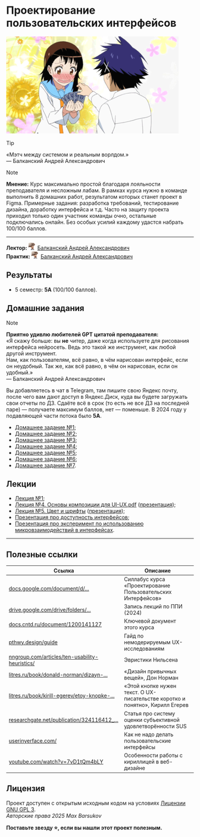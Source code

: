 # Проектирование пользовательских интерфейсов

<img alt="picking-card" src="https://github.com/maxbarsukov/itmo/blob/master/.docs/picking-card.gif" height="260">

> [!TIP]
> «Мэтч между системом и реальным ворлдом.» \
> — Балканский Андрей Александрович

> [!NOTE]
> **Мнение:** Курс максимально простой благодаря лояльности преподавателя и несложным лабам. В рамках курса нужно в команде выполнить 8 домашних работ, результатом которых станет проект в Figma. Примерные задания: разработка требований, тестирование дизайна, доработку интерфейса и т.д. Часто на защиту проекта приходил только один участник команды очно, остальные подключались онлайн. Без особых усилий каждому удастся набрать 100/100 баллов.

---

**Лектор:** <a href="https://github.com/maxbarsukov/itmo/blob/master/.docs/tap-tap/README.md"><img alt="balkanskiy" src="https://github.com/maxbarsukov/itmo/blob/master/.docs/tap-tap/balkanskiy.gif" height="20"></a> [Балканский Андрей Александрович](https://my.itmo.ru/persons/119887) \
**Практик:** <a href="https://github.com/maxbarsukov/itmo/blob/master/.docs/tap-tap/README.md"><img alt="balkanskiy" src="https://github.com/maxbarsukov/itmo/blob/master/.docs/tap-tap/balkanskiy.gif" height="20"></a> [Балканский Андрей Александрович](https://my.itmo.ru/persons/119887)

## Результаты

- 5 семестр: **5A** (100/100 баллов).

## Домашние задания

> [!NOTE]
> **Приятно удивлю любителей GPT цитатой преподавателя:** \
> «Я скажу больше: вы **не** читер, даже когда используете для рисования интерфейса нейросеть. Ведь это такой же инструмент, как любой другой инструмент. \
> Нам, как пользователям, всё равно, в чём нарисован интерфейс, если он неудобный. Так же, как всё равно, в чём он нарисован, если он удобный.» \
> — Балканский Андрей Александрович

Вы добавляетесь в чат в Telegram, там пишите свою Яндекс почту, после чего вам дают доступ в Яндекс.Диск, куда вы будете загружать свои отчеты по ДЗ. Сдаёте всё в срок (то есть не все ДЗ на последней паре) — получаете максимум баллов, нет — поменьше. В 2024 году у подавляющей части потока было **5A**.

- [Домашнее задание №1](./дз/hw1/);
- [Домашнее задание №2](./дз/hw2/);
- [Домашнее задание №3](./дз/hw3/);
- [Домашнее задание №4](./дз/hw4/);
- [Домашнее задание №5](./дз/hw5/);
- [Домашнее задание №6](./дз/hw6/);
- [Домашнее задание №7](./дз/hw7/).

## Лекции

- [Лекция №1](https://drive.google.com/file/d/1YKr0ViFpZLnQgYFmbYdP5zg8NQg3ogKv/view);
- [Лекция №4. Основы композиции для UI-UX.pdf](https://drive.google.com/file/d/1UZ6j9Dumjjiny-ULYoZs_NDjPznRyRfy/view) ([презентация](./лекции/Лекция%204.%20Основы%20композиции%20для%20UI-UX.pdf));
- [Лекция №5. Цвет и шрифты](https://drive.google.com/file/d/1ZwiMrjSsaxf3h4_mQ13RIk9Go_UGDxxt/view) ([презентация](./лекции/Лекция%205.%20Цвет%20и%20шрифты.pdf));
- [Презентация про доступность интерфейсов](./лекции/Accessibility.%20WCAG.pptx);
- [Презентация про эксперимент по использованию микровзаимодействий в интерфейсах](./лекции/презентация_дли_диплома_усеченная_версия.pptx).

---

## Полезные ссылки

| Ссылка | Описание |
| --- | --- |
| [docs.google.com/document/d/...](https://docs.google.com/document/d/1xcCCMq2TCAlN2zcZNUykhZHO_yHulbutj5Xiton7BOU/edit?tab=t.0#heading=h.8nni7mqb0gca) | Силлабус курса «Проектирование Пользовательских Интерфейсов» |
| [drive.google.com/drive/folders/...](https://drive.google.com/drive/folders/1maBdJy1eXYHuUmMccyuIceUOn0KEc4GK) | Запись лекций по ППИ (2024) |
| [docs.cntd.ru/document/1200141127](https://docs.cntd.ru/document/1200141127) | Ключевой документ этого курса |
| [pthwy.design/guide](https://pthwy.design/guide) | Гайд по немодерируемым UX-исследованиям |
| [nngroup.com/articles/ten-usability-heuristics/](https://www.nngroup.com/articles/ten-usability-heuristics/) | Эвристики Нильсена |
| [litres.ru/book/donald-norman/dizayn-...](https://www.litres.ru/book/donald-norman/dizayn-privychnyh-veschey-37404452/) | «Дизайн привычных вещей», Дон Норман |
| [litres.ru/book/kirill-egerev/etoy-knopke-...](https://www.litres.ru/book/kirill-egerev/etoy-knopke-nuzhen-tekst-o-ux-pisatelstve-korotko-i-ponyatno-63613191/) | «Этой кнопке нужен текст. O UX-писательстве коротко и понятно», Кирилл Егерев |
| [researchgate.net/publication/324116412_...](https://www.researchgate.net/publication/324116412_The_System_Usability_Scale_Past_Present_and_Future) | Статья про систему оценки субъективной удовлетворённости SUS |
| [userinyerface.com/](https://userinyerface.com/) | Как не надо делать пользовательские интерфейсы |
| [youtube.com/watch?v=7vD1tQm4bLY](https://www.youtube.com/watch?si=L0PmCPuyKJ9IUZ5a&v=7vD1tQm4bLY&feature=youtu.be) | Особенности работы с кириллицей в веб-дизайне |

## Лицензия <a name="license"></a>

Проект доступен с открытым исходным кодом на условиях [Лицензии GNU GPL 3](https://opensource.org/license/gpl-3-0/). \
*Авторские права 2025 Max Barsukov*

**Поставьте звезду :star:, если вы нашли этот проект полезным.**

